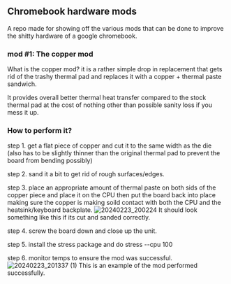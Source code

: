 ## Chromebook hardware mods

A repo made for showing off the various mods that can be done to improve the shitty hardware of a google chromebook.

### mod #1: The copper mod

What is the copper mod?  it is a rather simple drop in replacement that gets rid of the trashy thermal pad and replaces it with a copper + thermal paste sandwich.

It provides overall better thermal heat transfer compared to the stock thermal pad at the cost of nothing other than possible sanity loss if you mess it up.

### How to perform it?

step 1. get a flat piece of copper and cut it to the same width as the die (also has to be slightly thinner than the original thermal pad to prevent the board from bending possibly)


step 2. sand it a bit to get rid of rough surfaces/edges.


step 3. place an appropriate amount of thermal paste on both sids of the copper piece and place it on the CPU then put the board back into place making sure the copper is making soild contact with both the CPU and the heatsink/keyboard backplate.
![20240223_200224](https://github.com/AverageJuliet/chromebook_hardware_mods/assets/134985726/772c787e-aad6-45ec-9898-3246fdc46390)
It should look something like this if its cut and sanded correctly.


step 4. screw the board down and close up the unit.


step 5. install the stress package and do stress --cpu 100


step 6. monitor temps to ensure the mod was successful. 
![20240223_201337 (1)](https://github.com/AverageJuliet/chromebook_hardware_mods/assets/134985726/5d735a71-1a4c-4aa0-af0f-8dd669dd2527)
This is an example of the mod performed successfully. 


